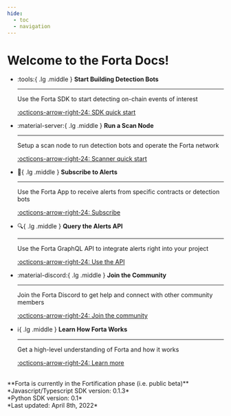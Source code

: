 ```yaml
---
hide:
  - toc
  - navigation
---
```


# Welcome to the Forta Docs!

<div class="grid cards" markdown>

-   :tools:{ .lg .middle } __Start Building Detection Bots__

    ---

    Use the Forta SDK to start detecting on-chain events of interest

    [:octicons-arrow-right-24: SDK quick start](quickstart.md)

-   :material-server:{ .lg .middle } __Run a Scan Node__

    ---

    Setup a scan node to run detection bots and operate the Forta network 

    [:octicons-arrow-right-24: Scanner quick start](scanner-quickstart.md)

-   :mega:{ .lg .middle } __Subscribe to Alerts__

    ---

    Use the Forta App to receive alerts from specific contracts or detection bots

    [:octicons-arrow-right-24: Subscribe](https://app.forta.network/notifications)

-   :mag:{ .lg .middle } __Query the Alerts API__

    ---

    Use the Forta GraphQL API to integrate alerts right into your project

    [:octicons-arrow-right-24: Use the API](api.md)

-   :material-discord:{ .lg .middle } __Join the Community__

    ---

    Join the Forta Discord to get help and connect with other community members

    [:octicons-arrow-right-24: Join the community](https://discord.com/invite/KACdTEutQq)

-   :information_source:{ .lg .middle } __Learn How Forta Works__

    ---

    Get a high-level understanding of Forta and how it works

    [:octicons-arrow-right-24: Learn more](what-is-forta.md)

</div>

<br>
**Forta is currently in the Fortification phase (i.e. public beta)**
<br>
*Javascript/Typescript SDK version: 0.1.3*
<br>
*Python SDK version: 0.1*
<br>
*Last updated: April 8th, 2022*